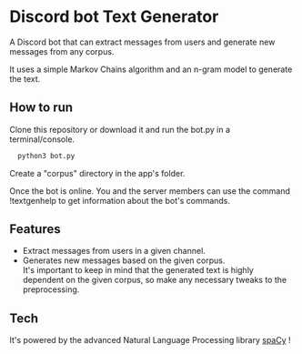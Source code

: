 # Discord bot Text Generator

A Discord bot that can extract messages from users and generate new messages from any corpus.

It uses a simple Markov Chains algorithm and an n-gram model to generate the text.

## How to run

Clone this repository or download it and run the bot.py in a terminal/console.

```bash
  python3 bot.py
```

Create a "corpus" directory in the app's folder.

Once the bot is online. You and the server members can use the command !textgenhelp to get information about the bot's commands.

## Features

- Extract messages from users in a given channel.
- Generates new messages based on the given corpus.
  <br>It's important to keep in mind that the generated text is highly dependent on the given corpus, so make any necessary tweaks to the preprocessing.<br>

## Tech

It's powered by the advanced Natural Language Processing library <a href="https://github.com/explosion/spaCy">spaCy</a>
!
